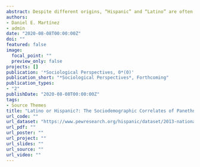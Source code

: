 ```yaml
---
abstract: Despite different origins, “Hispanic” and “Latino” are often used interchangeably to describe people with Latin American ancestry in the United States. Nevertheless, research consistently finds around half of US Latinos/Hispanics prefer one term over the other. What factors explain these differences and account for no preference at all? Drawing on the 2013 National Survey of Latinos, we find college graduates, non-Mexicans, and first- and second-generation immigrants, and respondents in the western United States have higher relative odds of preferring “Latino” over “Hispanic.” Those who identify racially as “Hispanic/Latino” also opt for “Latino,” suggesting it is associated with racialization in the US context. Conversely, gender, citizenship status, language use, and political affiliation do not explain specific panethnic label preference.. We employ several theoretical approaches to provide insight on these findings, including (neo)colonization and internal colonialism, assimilation and racialization, and consciousness-raising. 
authors:
- Daniel E. Martínez
- admin
date: "2020-08-08T00:00:00Z"
doi: ""
featured: false
image:
  focal_point: ""
  preview_only: false
projects: []
publication: '*Sociological Perspectives, 0*(0)'
publication_short: "*Sociological Perspectives*, Forthcoming"
publication_types:
- "2"
publishDate: "2020-08-08T00:00:00Z"
tags:
- Source Themes
title: "Latino or Hispanic?: The Sociodemographic Correlates of Panethnic Label Preferences among US Latinos/Hispanics"
url_code: ""
url_dataset: "https://www.pewresearch.org/hispanic/dataset/2013-national-survey-of-latinos/"
url_pdf: ""
url_poster: ""
url_project: ""
url_slides: ""
url_source: ""
url_video: ""
---
```

